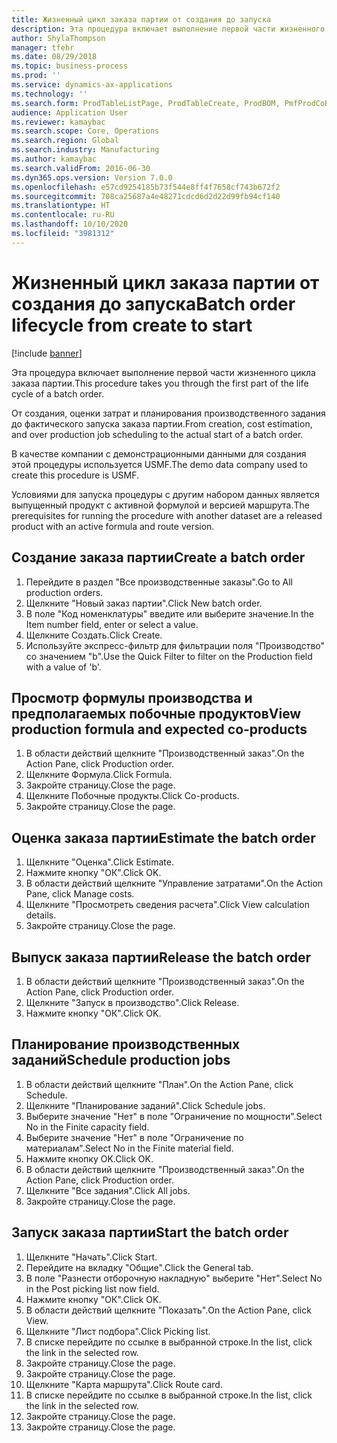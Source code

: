 ```yaml
---
title: Жизненный цикл заказа партии от создания до запуска
description: Эта процедура включает выполнение первой части жизненного цикла заказа партии.
author: ShylaThompson
manager: tfehr
ms.date: 08/29/2018
ms.topic: business-process
ms.prod: ''
ms.service: dynamics-ax-applications
ms.technology: ''
ms.search.form: ProdTableListPage, ProdTableCreate, ProdBOM, PmfProdCoBy, ProdParmCostEstimation, ProdCalcTrans, ProdParmRelease, ProdSchedule, ProdRouteJob, ProdParmStartUp, ProdJournalTransBOM, ProdJournalTransRoute
audience: Application User
ms.reviewer: kamaybac
ms.search.scope: Core, Operations
ms.search.region: Global
ms.search.industry: Manufacturing
ms.author: kamaybac
ms.search.validFrom: 2016-06-30
ms.dyn365.ops.version: Version 7.0.0
ms.openlocfilehash: e57cd9254185b73f544e8ff4f7658cf743b672f2
ms.sourcegitcommit: 708ca25687a4e48271cdcd6d2d22d99fb94cf140
ms.translationtype: HT
ms.contentlocale: ru-RU
ms.lasthandoff: 10/10/2020
ms.locfileid: "3981312"
---
```

# <a name="batch-order-lifecycle-from-create-to-start"></a><span data-ttu-id="59655-103">Жизненный цикл заказа партии от создания до запуска</span><span class="sxs-lookup"><span data-stu-id="59655-103">Batch order lifecycle from create to start</span></span>

[!include [banner](../../includes/banner.md)]

<span data-ttu-id="59655-104">Эта процедура включает выполнение первой части жизненного цикла заказа партии.</span><span class="sxs-lookup"><span data-stu-id="59655-104">This procedure takes you through the first part of the life cycle of a batch order.</span></span>

<span data-ttu-id="59655-105">От создания, оценки затрат и планирования производственного задания до фактического запуска заказа партии.</span><span class="sxs-lookup"><span data-stu-id="59655-105">From creation, cost estimation, and over production job scheduling to the actual start of a batch order.</span></span>



<span data-ttu-id="59655-106">В качестве компании с демонстрационными данными для создания этой процедуры используется USMF.</span><span class="sxs-lookup"><span data-stu-id="59655-106">The demo data company used to create this procedure is USMF.</span></span> 



<span data-ttu-id="59655-107">Условиями для запуска процедуры с другим набором данных является выпущенный продукт с активной формулой и версией маршрута.</span><span class="sxs-lookup"><span data-stu-id="59655-107">The prerequisites for running the procedure with another dataset are a released product with an active formula and route version.</span></span>


## <a name="create-a-batch-order"></a><span data-ttu-id="59655-108">Создание заказа партии</span><span class="sxs-lookup"><span data-stu-id="59655-108">Create a batch order</span></span>
1. <span data-ttu-id="59655-109">Перейдите в раздел "Все производственные заказы".</span><span class="sxs-lookup"><span data-stu-id="59655-109">Go to All production orders.</span></span>
2. <span data-ttu-id="59655-110">Щелкните "Новый заказ партии".</span><span class="sxs-lookup"><span data-stu-id="59655-110">Click New batch order.</span></span>
3. <span data-ttu-id="59655-111">В поле "Код номенклатуры" введите или выберите значение.</span><span class="sxs-lookup"><span data-stu-id="59655-111">In the Item number field, enter or select a value.</span></span>
4. <span data-ttu-id="59655-112">Щелкните Создать.</span><span class="sxs-lookup"><span data-stu-id="59655-112">Click Create.</span></span>
5. <span data-ttu-id="59655-113">Используйте экспресс-фильтр для фильтрации поля "Производство" со значением "b".</span><span class="sxs-lookup"><span data-stu-id="59655-113">Use the Quick Filter to filter on the Production field with a value of 'b'.</span></span>

## <a name="view-production-formula-and-expected-co-products"></a><span data-ttu-id="59655-114">Просмотр формулы производства и предполагаемых побочные продуктов</span><span class="sxs-lookup"><span data-stu-id="59655-114">View production formula and expected co-products</span></span>
1. <span data-ttu-id="59655-115">В области действий щелкните "Производственный заказ".</span><span class="sxs-lookup"><span data-stu-id="59655-115">On the Action Pane, click Production order.</span></span>
2. <span data-ttu-id="59655-116">Щелкните Формула.</span><span class="sxs-lookup"><span data-stu-id="59655-116">Click Formula.</span></span>
3. <span data-ttu-id="59655-117">Закройте страницу.</span><span class="sxs-lookup"><span data-stu-id="59655-117">Close the page.</span></span>
4. <span data-ttu-id="59655-118">Щелкните Побочные продукты.</span><span class="sxs-lookup"><span data-stu-id="59655-118">Click Co-products.</span></span>
5. <span data-ttu-id="59655-119">Закройте страницу.</span><span class="sxs-lookup"><span data-stu-id="59655-119">Close the page.</span></span>

## <a name="estimate-the-batch-order"></a><span data-ttu-id="59655-120">Оценка заказа партии</span><span class="sxs-lookup"><span data-stu-id="59655-120">Estimate the batch order</span></span>
1. <span data-ttu-id="59655-121">Щелкните "Оценка".</span><span class="sxs-lookup"><span data-stu-id="59655-121">Click Estimate.</span></span>
2. <span data-ttu-id="59655-122">Нажмите кнопку "OК".</span><span class="sxs-lookup"><span data-stu-id="59655-122">Click OK.</span></span>
3. <span data-ttu-id="59655-123">В области действий щелкните "Управление затратами".</span><span class="sxs-lookup"><span data-stu-id="59655-123">On the Action Pane, click Manage costs.</span></span>
4. <span data-ttu-id="59655-124">Щелкните "Просмотреть сведения расчета".</span><span class="sxs-lookup"><span data-stu-id="59655-124">Click View calculation details.</span></span>
5. <span data-ttu-id="59655-125">Закройте страницу.</span><span class="sxs-lookup"><span data-stu-id="59655-125">Close the page.</span></span>

## <a name="release-the-batch-order"></a><span data-ttu-id="59655-126">Выпуск заказа партии</span><span class="sxs-lookup"><span data-stu-id="59655-126">Release the batch order</span></span>
1. <span data-ttu-id="59655-127">В области действий щелкните "Производственный заказ".</span><span class="sxs-lookup"><span data-stu-id="59655-127">On the Action Pane, click Production order.</span></span>
2. <span data-ttu-id="59655-128">Щелкните "Запуск в производство".</span><span class="sxs-lookup"><span data-stu-id="59655-128">Click Release.</span></span>
3. <span data-ttu-id="59655-129">Нажмите кнопку "OК".</span><span class="sxs-lookup"><span data-stu-id="59655-129">Click OK.</span></span>

## <a name="schedule-production-jobs"></a><span data-ttu-id="59655-130">Планирование производственных заданий</span><span class="sxs-lookup"><span data-stu-id="59655-130">Schedule production jobs</span></span>
1. <span data-ttu-id="59655-131">В области действий щелкните "План".</span><span class="sxs-lookup"><span data-stu-id="59655-131">On the Action Pane, click Schedule.</span></span>
2. <span data-ttu-id="59655-132">Щелкните "Планирование заданий".</span><span class="sxs-lookup"><span data-stu-id="59655-132">Click Schedule jobs.</span></span>
3. <span data-ttu-id="59655-133">Выберите значение "Нет" в поле "Ограничение по мощности".</span><span class="sxs-lookup"><span data-stu-id="59655-133">Select No in the Finite capacity field.</span></span>
4. <span data-ttu-id="59655-134">Выберите значение "Нет" в поле "Ограничение по материалам".</span><span class="sxs-lookup"><span data-stu-id="59655-134">Select No in the Finite material field.</span></span>
5. <span data-ttu-id="59655-135">Нажмите кнопку OK.</span><span class="sxs-lookup"><span data-stu-id="59655-135">Click OK.</span></span>
6. <span data-ttu-id="59655-136">В области действий щелкните "Производственный заказ".</span><span class="sxs-lookup"><span data-stu-id="59655-136">On the Action Pane, click Production order.</span></span>
7. <span data-ttu-id="59655-137">Щелкните "Все задания".</span><span class="sxs-lookup"><span data-stu-id="59655-137">Click All jobs.</span></span>
8. <span data-ttu-id="59655-138">Закройте страницу.</span><span class="sxs-lookup"><span data-stu-id="59655-138">Close the page.</span></span>

## <a name="start-the-batch-order"></a><span data-ttu-id="59655-139">Запуск заказа партии</span><span class="sxs-lookup"><span data-stu-id="59655-139">Start the batch order</span></span>
1. <span data-ttu-id="59655-140">Щелкните "Начать".</span><span class="sxs-lookup"><span data-stu-id="59655-140">Click Start.</span></span>
2. <span data-ttu-id="59655-141">Перейдите на вкладку "Общие".</span><span class="sxs-lookup"><span data-stu-id="59655-141">Click the General tab.</span></span>
3. <span data-ttu-id="59655-142">В поле "Разнести отборочную накладную" выберите "Нет".</span><span class="sxs-lookup"><span data-stu-id="59655-142">Select No in the Post picking list now field.</span></span>
4. <span data-ttu-id="59655-143">Нажмите кнопку "OК".</span><span class="sxs-lookup"><span data-stu-id="59655-143">Click OK.</span></span>
5. <span data-ttu-id="59655-144">В области действий щелкните "Показать".</span><span class="sxs-lookup"><span data-stu-id="59655-144">On the Action Pane, click View.</span></span>
6. <span data-ttu-id="59655-145">Щелкните "Лист подбора".</span><span class="sxs-lookup"><span data-stu-id="59655-145">Click Picking list.</span></span>
7. <span data-ttu-id="59655-146">В списке перейдите по ссылке в выбранной строке.</span><span class="sxs-lookup"><span data-stu-id="59655-146">In the list, click the link in the selected row.</span></span>
8. <span data-ttu-id="59655-147">Закройте страницу.</span><span class="sxs-lookup"><span data-stu-id="59655-147">Close the page.</span></span>
9. <span data-ttu-id="59655-148">Закройте страницу.</span><span class="sxs-lookup"><span data-stu-id="59655-148">Close the page.</span></span>
10. <span data-ttu-id="59655-149">Щелкните "Карта маршрута".</span><span class="sxs-lookup"><span data-stu-id="59655-149">Click Route card.</span></span>
11. <span data-ttu-id="59655-150">В списке перейдите по ссылке в выбранной строке.</span><span class="sxs-lookup"><span data-stu-id="59655-150">In the list, click the link in the selected row.</span></span>
12. <span data-ttu-id="59655-151">Закройте страницу.</span><span class="sxs-lookup"><span data-stu-id="59655-151">Close the page.</span></span>
13. <span data-ttu-id="59655-152">Закройте страницу.</span><span class="sxs-lookup"><span data-stu-id="59655-152">Close the page.</span></span>

